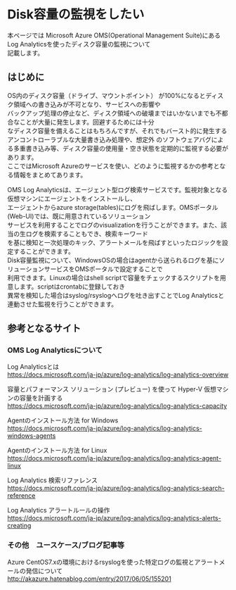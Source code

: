 # Disk容量の監視をしたい

本ページでは Microsoft Azure OMS(Operational Management Suite)にあるLog Analyticsを使ったディスク容量の監視について  
記載します。  

## はじめに
OS内のディスク容量（ドライブ、マウントポイント） が100%になるとディスク領域への書き込みが不可となり、サービスへの影響や  
バックアップ処理の停止など、ディスク領域への破壊まではいかないまでも不都合なことが大量に発生します。回避するためには十分  
なディスク容量を備えることはもちろんですが、それでもバースト的に発生するアンコントローラブルな大量書き込み処理や、想定外
のソフトウェアバグによる多重書き込み等、ディスク容量の使用量・空き状態を定期的に監視する必要があります。  
ここではMicrosoft Azureのサービスを使い、どのように監視するかの参考となる情報をまとめてあります。  

OMS Log Analyticsは、エージェント型ログ検索サービスです。監視対象となる仮想マシンにエージェントをインストールし、  
エージェントからazure storage(tables)にログを飛ばします。OMSポータル(Web-UI)では、既に用意されているソリューション  
サービスを利用することでログのvisualizationを行うことができます。また、該当の生ログを検索することもでき、検索キーワード  
を基に検知と一次処理のキック、アラートメールを飛ばすといったロジックを設定することができます。  
Disk容量監視について、WindowsOSの場合はagentから送られるログを基にソリューションサービスをOMSポータルで設定することで  
利用できます。Linuxの場合はshell scriptで容量をチェックするスクリプトを用意します。scriptはcrontabに登録しておき  
異常を検知した場合はsyslog/rsyslogへログを吐き出すことでLog Analyticsと連動させた監視を行うことができます。  


## 参考となるサイト

### OMS Log Analyticsについて
Log Analyticsとは  
https://docs.microsoft.com/ja-jp/azure/log-analytics/log-analytics-overview

容量とパフォーマンス ソリューション (プレビュー) を使って Hyper-V 仮想マシンの容量を計画する  
https://docs.microsoft.com/ja-jp/azure/log-analytics/log-analytics-capacity

Agentのインストール方法 for Windows  
https://docs.microsoft.com/ja-jp/azure/log-analytics/log-analytics-windows-agents

Agentのインストール方法 for Linux  
https://docs.microsoft.com/ja-jp/azure/log-analytics/log-analytics-agent-linux

Log Analytics 検索リファレンス  
https://docs.microsoft.com/ja-jp/azure/log-analytics/log-analytics-search-reference

Log Analytics アラートルールの操作  
https://docs.microsoft.com/ja-jp/azure/log-analytics/log-analytics-alerts-creating

### その他　ユースケース/ブログ記事等
Azure CentOS7.xの環境におけるrsyslogを使った特定ログの監視とアラートメールの発信について  
<http://akazure.hatenablog.com/entry/2017/06/05/155201>  


